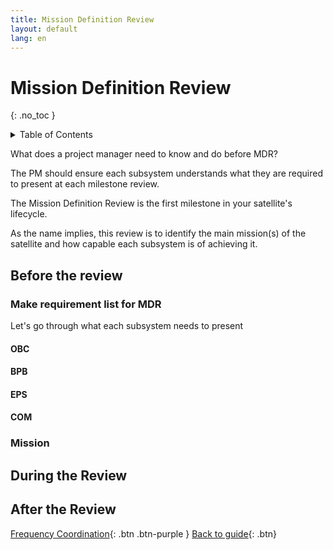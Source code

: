 ```yaml
---
title: Mission Definition Review
layout: default
lang: en
---
```


# Mission Definition Review 
{: .no_toc }

<details markdown="block">
<summary>Table of Contents</summary>

- Table of Contents
{:toc}

</details>

What does a project manager need to know and do before MDR?

The PM should ensure each subsystem understands what they are required to present at each milestone review.

The Mission Definition Review is the first milestone in your satellite's lifecycle.

As the name implies, this review is to identify the main mission(s) of the satellite and how capable each subsystem is of achieving it.


## Before the review

### Make requirement list for MDR




Let's go through what each subsystem needs to present

#### OBC


#### BPB


#### EPS


#### COM


### Mission



## During the Review


## After the Review



[Frequency Coordination]({{site.url}}/project-managers/pm-freq-coord/){: .btn .btn-purple }
[Back to guide]({{site.url}}//pm/guide#how-to){: .btn}
